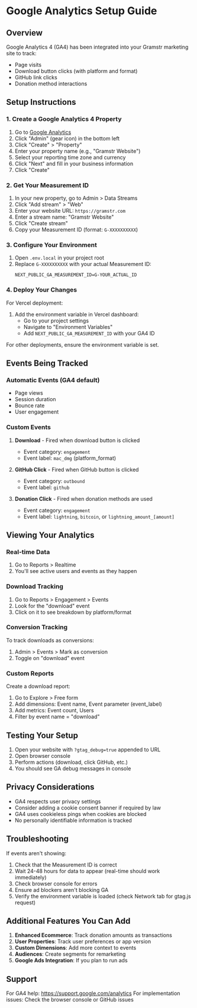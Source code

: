# Google Analytics Setup Guide

## Overview
Google Analytics 4 (GA4) has been integrated into your Gramstr marketing site to track:
- Page visits
- Download button clicks (with platform and format)
- GitHub link clicks
- Donation method interactions

## Setup Instructions

### 1. Create a Google Analytics 4 Property

1. Go to [Google Analytics](https://analytics.google.com/)
2. Click "Admin" (gear icon) in the bottom left
3. Click "Create" > "Property"
4. Enter your property name (e.g., "Gramstr Website")
5. Select your reporting time zone and currency
6. Click "Next" and fill in your business information
7. Click "Create"

### 2. Get Your Measurement ID

1. In your new property, go to Admin > Data Streams
2. Click "Add stream" > "Web"
3. Enter your website URL: `https://gramstr.com`
4. Enter a stream name: "Gramstr Website"
5. Click "Create stream"
6. Copy your Measurement ID (format: `G-XXXXXXXXXX`)

### 3. Configure Your Environment

1. Open `.env.local` in your project root
2. Replace `G-XXXXXXXXXX` with your actual Measurement ID:
   ```
   NEXT_PUBLIC_GA_MEASUREMENT_ID=G-YOUR_ACTUAL_ID
   ```

### 4. Deploy Your Changes

For Vercel deployment:
1. Add the environment variable in Vercel dashboard:
   - Go to your project settings
   - Navigate to "Environment Variables"
   - Add `NEXT_PUBLIC_GA_MEASUREMENT_ID` with your GA4 ID

For other deployments, ensure the environment variable is set.

## Events Being Tracked

### Automatic Events (GA4 default)
- Page views
- Session duration
- Bounce rate
- User engagement

### Custom Events
1. **Download** - Fired when download button is clicked
   - Event category: `engagement`
   - Event label: `mac_dmg` (platform_format)

2. **GitHub Click** - Fired when GitHub button is clicked
   - Event category: `outbound`
   - Event label: `github`

3. **Donation Click** - Fired when donation methods are used
   - Event category: `engagement`
   - Event label: `lightning`, `bitcoin`, or `lightning_amount_[amount]`

## Viewing Your Analytics

### Real-time Data
1. Go to Reports > Realtime
2. You'll see active users and events as they happen

### Download Tracking
1. Go to Reports > Engagement > Events
2. Look for the "download" event
3. Click on it to see breakdown by platform/format

### Conversion Tracking
To track downloads as conversions:
1. Admin > Events > Mark as conversion
2. Toggle on "download" event

### Custom Reports
Create a download report:
1. Go to Explore > Free form
2. Add dimensions: Event name, Event parameter (event_label)
3. Add metrics: Event count, Users
4. Filter by event name = "download"

## Testing Your Setup

1. Open your website with `?gtag_debug=true` appended to URL
2. Open browser console
3. Perform actions (download, click GitHub, etc.)
4. You should see GA debug messages in console

## Privacy Considerations

- GA4 respects user privacy settings
- Consider adding a cookie consent banner if required by law
- GA4 uses cookieless pings when cookies are blocked
- No personally identifiable information is tracked

## Troubleshooting

If events aren't showing:
1. Check that the Measurement ID is correct
2. Wait 24-48 hours for data to appear (real-time should work immediately)
3. Check browser console for errors
4. Ensure ad blockers aren't blocking GA
5. Verify the environment variable is loaded (check Network tab for gtag.js request)

## Additional Features You Can Add

1. **Enhanced Ecommerce**: Track donation amounts as transactions
2. **User Properties**: Track user preferences or app version
3. **Custom Dimensions**: Add more context to events
4. **Audiences**: Create segments for remarketing
5. **Google Ads Integration**: If you plan to run ads

## Support

For GA4 help: https://support.google.com/analytics
For implementation issues: Check the browser console or GitHub issues